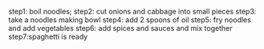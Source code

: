 step1: boil noodles;
step2: cut onions and cabbage into small pieces
step3: take a noodles making bowl 
step4: add 2 spoons of oil
step5: fry noodles and add vegetables 
step6: add spices and sauces and mix together
step7:spaghetti is ready
